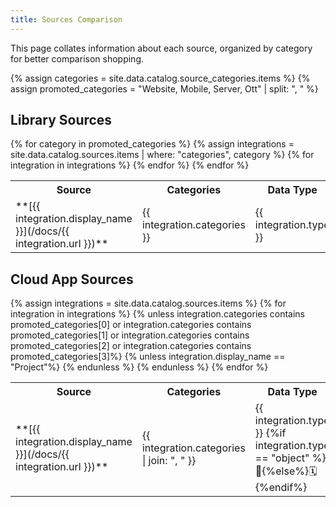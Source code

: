 ```yaml
---
title: Sources Comparison
---
```


This page collates information about each source, organized by category for better comparison shopping.

{% assign categories = site.data.catalog.source_categories.items %}
{% assign promoted_categories = "Website, Mobile, Server, Ott" | split: ", " %}

## Library Sources
  <table>
    <tr>
      <th> Source </th>
      <th> Categories </th>
      <th> Data Type </th>
    </tr>
{% for category in promoted_categories %}
    {% assign integrations = site.data.catalog.sources.items | where: "categories", category %}
    {% for integration in integrations %}
    <tr>
      <td>**[{{ integration.display_name }}](/docs/{{ integration.url }})**</td>
      <td>{{ integration.categories }}</td>
      <td>{{ integration.type }}</td>
    </tr>
    {% endfor %}
  {% endfor %}
</table>


## Cloud App Sources
<table>
  <tr>
    <th width="20%"> Source </th>
    <th width="30%"> Categories </th>
    <th> Data Type </th>
  </tr>
  {% assign integrations = site.data.catalog.sources.items %}
  {% for integration in integrations %}
    {% unless integration.categories contains promoted_categories[0] or integration.categories contains promoted_categories[1] or integration.categories contains promoted_categories[2] or integration.categories contains promoted_categories[3]%}
    {% unless integration.display_name == "Project"%}
  <tr>
    <td> **[{{ integration.display_name }}](/docs/{{ integration.url }})**</td>
    <td width="30%">{{ integration.categories | join: ", " }}</td>
    <td width="20%">{{ integration.type }} {%if integration.type == "object" %}🎁{%else%}🗓{%endif%}</td>
  </tr>
    {% endunless %}
    {% endunless %}
  {% endfor %}
</table>
